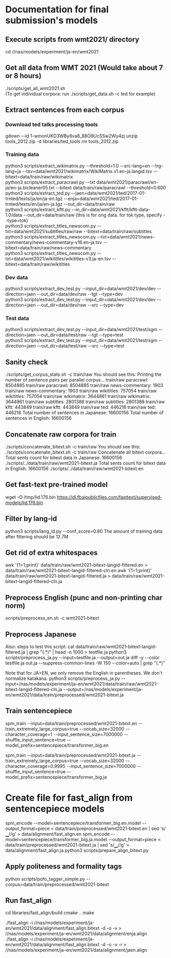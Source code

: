 # Documentation for final submission's models

## Execute scripts from wmt2021/ directory
cd //nas/models/experiment/ja-en/wmt2021

## Get all data from WMT 2021 (Would take about 7 or 8 hours)
./scripts/get_all_wmt2021.sh <br>
(To get individual corpora: run ./scripts/get_data.sh -c ted for example)

## Extract sentences from each corpus

### Download ted talks processing tools
gdown --id 1-wmonUKD3WBy8va8_88O9UcSSw2Wy4zj
unzip tools_2012.zip -d libraries/ted_tools
rm tools_2012.zip

### Training data
python3 scripts/extract_wikimatrix.py --threshold=1.0 --src-lang=en --trg-lang=ja --tsv=data/wmt2021/wikimatrix/WikiMatrix.v1.en-ja.langid.tsv --bitext=data/train/raw/wikimatrix<br> 
python3 scripts/extract_paracrawl.py --txt data/wmt2021/paracrawl/en-ja/en-ja.bicleaner05.txt --bitext data/train/raw/paracrawl --threshold=0.600
python3 scripts/extract_ted.py --jaen=data/wmt2021/ted/2017-01-trnted/texts/ja/en/ja-en.tgz --enja=data/wmt2021/ted/2017-01-trnted/texts/en/ja/en-ja.tgz --out_dir=data/train/raw<br>
python3 scripts/extract_kftt.py --in_dir=data/wmt2021/kftt/kftt-data-1.0/data --out_dir=data/train/raw (this is for orig data. for tok type, specify --type=tok)<br>
python3 scripts/extract_titles_newscom.py --txt=data/wmt2021/subtitles/raw/raw --bitext=data/train/raw/subtitles<br>
python3 scripts/extract_titles_newscom.py --txt=data/wmt2021/news-commentary/news-commentary-v16.en-ja.tsv --bitext=data/train/raw/news-commentary<br>
python3 scripts/extract_titles_newscom.py --txt=data/wmt2021/wikititles/wikititles-v3.ja-en.tsv --bitext=data/train/raw/wikititles<br>
### Dev data
python3 scripts/extract_dev_test.py --input_dir=data/wmt2021/dev/dev --direction=jaen --out_dir=data/dev/raw --tgt --type=dev<br>
python3 scripts/extract_dev_test.py --input_dir=data/wmt2021/dev/dev --direction=jaen --out_dir=data/dev/raw --src  --type=dev<br>
### Test data
python3 scripts/extract_dev_test.py --input_dir=data/wmt2021/test/sgm --direction=jaen --out_dir=data/test/raw --tgt --type=test<br>
python3 scripts/extract_dev_test.py --input_dir=data/wmt2021/test/sgm --direction=jaen --out_dir=data/test/raw --src --type=test<br>

## Sanity check
./scripts/get_corpus_stats.sh -c train/raw
You should see this:
Printing the number of sentence pairs per parallel corpus...
train/raw paracrawl: 8504885
train/raw paracrawl: 8504885
train/raw news-commentary: 1903
train/raw news-commentary: 1903
train/raw wikititles: 757054
train/raw wikititles: 757054
train/raw wikimatrix: 3644861
train/raw wikimatrix: 3644861
train/raw subtitles: 2801388
train/raw subtitles: 2801388
train/raw kftt: 443849
train/raw kftt: 443849
train/raw ted: 446216
train/raw ted: 446216
Total number of sentences in Japanese: 16600156
Total number of sentences in English: 16600156

## Concatenate raw corpora for train
./scripts/concatenate_bitext.sh -c train/raw
You should see this:
./scripts/concatenate_bitext.sh -c train/raw
Concatenate all bitext corpora...
Total sents count for bitext data in Japanese: 16600156 ./scripts/../data/train/raw/wmt2021-bitext.ja
Total sents count for bitext data in English: 16600156 ./scripts/../data/train/raw/wmt2021-bitext.en

## Get fast-text pre-trained model
wget -O /tmp/lid.176.bin https://dl.fbaipublicfiles.com/fasttext/supervised-models/lid.176.bin

## Filter by lang-id
python3 scripts/lang_id.py --conf_score=0.80
The amount of training data after filtering should be 12.7M

## Get rid of extra whitespaces
awk '{$1=$1;print}' data/train/raw/wmt2021-bitext-langid-filtered.en > data/train/raw/wmt2021-bitext-langid-filtered-cln.en 
awk '{$1=$1;print}' data/train/raw/wmt2021-bitext-langid-filtered.ja > data/train/raw/wmt2021-bitext-langid-filtered-cln.ja 

## Preprocess English (punc and non-printing char norm)
scripts/preprocess_en.sh -c wmt2021-bitext

## Preprocess Japanese
Also: steps to test this script:
cat data/train/raw/wmt2021-bitext-langid-filtered.ja | grep "(.\*)" | head -n 1000 > testfile.ja
python3 scripts/preprocess_ja.py --input=testfile.ja --output=out.ja
diff -y --color testfile.ja out.ja --suppress-common-lines -W 150 --color=auto | grep "(.\*)"

Note that for JA>EN, we only remove the English in parentheses. We don't normalize katakana.
python3 scripts/preprocess_ja.py --input=/nas/models/experiment/ja-en/wmt2021/data/train/raw/wmt2021-bitext-langid-filtered-cln.ja --output=/nas/models/experiment/ja-en/wmt2021/data/train/preprocessed/wmt2021-bitext.ja

## Train sentencepiece
spm_train --input=data/train/preprocessed/wmt2021-bitext.en --train_extremely_large_corpus=true --vocab_size=32000 --character_coverage=1 --input_sentence_size=7000000 --shuffle_input_sentence=true --model_prefix=sentencepiece/transformer_big.en

spm_train --input=data/train/preprocessed/wmt2021-bitext.ja --train_extremely_large_corpus=true --vocab_size=32000 --character_coverage=0.9995 --input_sentence_size=7000000 --shuffle_input_sentence=true --model_prefix=sentencepiece/transformer_big.ja

# Create file for fast_align from sentencepiece models
spm_encode --model=sentencepiece/transformer_big.en.model --output_format=piece < data/train/preprocessed/wmt2021-bitext.en | sed 's/▁//g' > data/alignment/fast_align.en
spm_encode --model=sentencepiece/transformer_big.ja.model --output_format=piece < data/train/preprocessed/wmt2021-bitext.ja | sed 's/▁//g' > data/alignment/fast_align.ja
python3 scripts/prepare_align_bitext.py 

## Apply politeness and formality tags
python scripts/pofo_tagger_simple.py --corpus=data/train/preprocessed/wmt2021-bitext

## Run fast_align
cd libraries/fast_align/build 
cmake .. 
make

./fast_align -i //nas/models/experiment/ja-en/wmt2021/data/alignment/fast_align.bitext -d -o -v > //nas/models/experiment/ja-en/wmt2021/data/alignment/enja.align 
./fast_align -i //nas/models/experiment/ja-en/wmt2021/data/alignment/fast_align.bitext -d -o -v -r > //nas/models/experiment/ja-en/wmt2021/data/alignment/jaen.align
